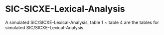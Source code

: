 # SIC-SICXE-Lexical-Analysis
A simulated SIC/SICXE-Lexical-Analysis, table 1 ~ table 4 are the tables for simulated SIC/SICXE-Lexical-Analysis.
